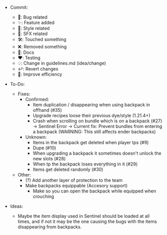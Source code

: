 - Commit:

    - 🐛: Bug related
    - ✨: Feature added
    - 🎨: Style related
    - 🎵: SFX related
    - 🛠️: Touched something
    - ❌: Removed something
    - 📝: Docs
    - ❤️: Testing
    - 💡: Change in guidelines.md (idea/change)
    - ↩️: Revert changes
    - 🚀: Improve efficiency

- To-Do:
    - Fixes:
        - Confirmed:
            - Item duplication / disappearing when using backpack in offhand (#35)
            - Upgrade recipes loose their previous dye/style (1.21.4+)
            - Crash when scrolling on bundle which is on a backpack (#27) -> Sentinel Error -> Current fix: Prevent bundles from entering a backpack (WARNING: This still affects ender backpacks)
        - Unknown:
            - Items in the backpack get deleted when player tps (#9)
            - Dupe (#10)
            - When upgrading a backpack it sometimes doesn't unlock the new slots (#28)
            - When tp the backpack loses everything in it (#29)
            - Items get deleted randomly (#30)
    - Other:
        - (?) Add another layer of protection to the team
        - Make backpacks equippable (Accesory support)
            - Make so you can open the backpack while equipped when crouching

- Ideas:
    - Maybe the item display used in Sentinel should be loaded at all times, and if not it may be the one causing the bugs with the items disappearing from backpacks.
